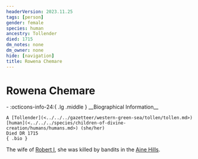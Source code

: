 ```yaml
---
headerVersion: 2023.11.25
tags: [person]
gender: female
species: human
ancestry: Tollender
died: 1715
dm_notes: none
dm_owner: none
hide: [navigation]
title: Rowena Chemare
---
```

# Rowena Chemare
<div class="grid cards ext-narrow-margin ext-one-column" markdown>
- :octicons-info-24:{ .lg .middle } __Biographical Information__

    A [Tollender](<../../../gazetteer/western-green-sea/tollen/tollen.md>) [human](<../../../species/children-of-divine-creation/humans/humans.md>) (she/her)  
    Died DR 1715  
    { .bio }

</div>


The wife of [Robert I](<./robert-i.md>), she was killed by bandits in the [Aine Hills](<../../../gazetteer/greater-sembara/sembara/aine-hills.md>).